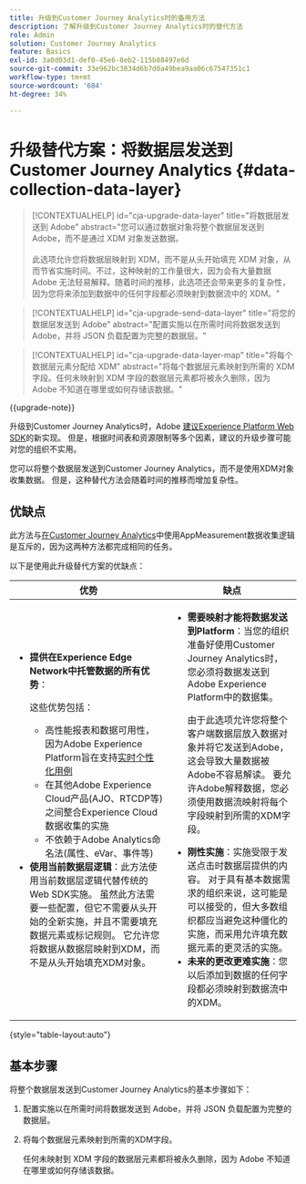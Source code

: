 ```yaml
---
title: 升级到Customer Journey Analytics时的备用方法
description: 了解升级到Customer Journey Analytics时的替代方法
role: Admin
solution: Customer Journey Analytics
feature: Basics
exl-id: 3a0d03d1-def0-45e6-8eb2-115b88497e6d
source-git-commit: 33e962bc3834d6b7d0a49bea9aa06c67547351c1
workflow-type: tm+mt
source-wordcount: '684'
ht-degree: 34%

---
```


# 升级替代方案：将数据层发送到 Customer Journey Analytics {#data-collection-data-layer}

<!-- markdownlint-disable MD034 -->

>[!CONTEXTUALHELP]
>id="cja-upgrade-data-layer"
>title="将数据层发送到 Adobe"
>abstract="您可以通过数据对象将整个数据层发送到 Adobe，而不是通过 XDM 对象发送数据。<br><br>此选项允许您将数据层映射到 XDM，而不是从头开始填充 XDM 对象，从而节省实施时间。不过，这种映射的工作量很大，因为会有大量数据 Adobe 无法轻易解释。随着时间的推移，此选项还会带来更多的复杂性，因为您将来添加到数据中的任何字段都必须映射到数据流中的 XDM。"

<!-- markdownlint-enable MD034 -->

<!-- markdownlint-disable MD034 -->

>[!CONTEXTUALHELP]
>id="cja-upgrade-send-data-layer"
>title="将您的数据层发送到 Adobe"
>abstract="配置实施以在所需时间将数据发送到 Adobe，并将 JSON 负载配置为完整的数据层。"

<!-- markdownlint-enable MD034 -->

<!-- markdownlint-disable MD034 -->

>[!CONTEXTUALHELP]
>id="cja-upgrade-data-layer-map"
>title="将每个数据层元素分配给 XDM"
>abstract="将每个数据层元素映射到所需的 XDM 字段。任何未映射到 XDM 字段的数据层元素都将被永久删除，因为 Adobe 不知道在哪里或如何存储该数据。"

<!-- markdownlint-enable MD034 -->

{{upgrade-note}}

升级到Customer Journey Analytics时，Adobe [建议Experience Platform Web SDK](/help/getting-started/cja-upgrade/cja-upgrade-recommendations.md)的新实现。 但是，根据时间表和资源限制等多个因素，建议的升级步骤可能对您的组织不实用。

您可以将整个数据层发送到Customer Journey Analytics，而不是使用XDM对象收集数据。 但是，这种替代方法会随着时间的推移而增加复杂性。

## 优缺点

此方法与[在Customer Journey Analytics](/help/getting-started/cja-upgrade/cja-upgrade-alternative-appmeasurement.md)中使用AppMeasurement数据收集逻辑是互斥的，因为这两种方法都完成相同的任务。

以下是使用此升级替代方案的优缺点：

| 优势 | 缺点 |
|----------|---------|
| <ul><li>**提供在Experience Edge Network中托管数据的所有优势**： <p>这些优势包括：</p><ul><li>高性能报表和数据可用性，因为Adobe Experience Platform旨在支持[实时个性化用例](https://experienceleague.adobe.com/docs/experience-platform/destinations/ui/activate/configure-personalization-destinations.html?lang=zh-Hans)</li><li>在其他Adobe Experience Cloud产品(AJO、RTCDP等)之间整合Experience Cloud数据收集的实施</li><li>不依赖于Adobe Analytics命名法(属性、eVar、事件等)</li></ul><li>**使用当前数据层逻辑**：此方法使用当前数据层逻辑代替传统的Web SDK实施。 虽然此方法需要一些配置，但它不需要从头开始的全新实施，并且不需要填充数据元素或标记规则。 它允许您将数据从数据层映射到XDM，而不是从头开始填充XDM对象。</li></ul> | <ul><li>**需要映射才能将数据发送到Platform**：当您的组织准备好使用Customer Journey Analytics时，您必须将数据发送到Adobe Experience Platform中的数据集。 <p>由于此选项允许您将整个客户端数据层放入数据对象并将它发送到Adobe，这会导致大量数据被Adobe不容易解读。 要允许Adobe解释数据，您必须使用数据流映射将每个字段映射到所需的XDM字段。</p></li><li>**刚性实施**：实施受限于发送点击时数据层提供的内容。 对于具有基本数据需求的组织来说，这可能是可以接受的，但大多数组织都应当避免这种僵化的实施，而采用允许填充数据元素的更灵活的实施。</li><li>**未来的更改更难实施**：您以后添加到数据的任何字段都必须映射到数据流中的XDM。</li></ul> |

{style="table-layout:auto"}

## 基本步骤

将整个数据层发送到Customer Journey Analytics的基本步骤如下：

1. 配置实施以在所需时间将数据发送到 Adobe，并将 JSON 负载配置为完整的数据层。

1. 将每个数据层元素映射到所需的XDM字段。

   任何未映射到 XDM 字段的数据层元素都将被永久删除，因为 Adobe 不知道在哪里或如何存储该数据。
